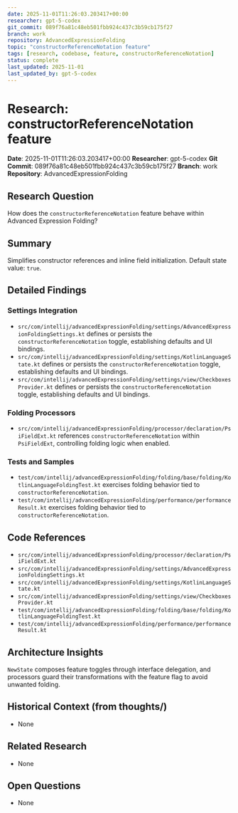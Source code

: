 ```yaml
---
date: 2025-11-01T11:26:03.203417+00:00
researcher: gpt-5-codex
git_commit: 089f76a81c48eb501fbb924c437c3b59cb175f27
branch: work
repository: AdvancedExpressionFolding
topic: "constructorReferenceNotation feature"
tags: [research, codebase, feature, constructorReferenceNotation]
status: complete
last_updated: 2025-11-01
last_updated_by: gpt-5-codex
---
```


# Research: constructorReferenceNotation feature

**Date**: 2025-11-01T11:26:03.203417+00:00
**Researcher**: gpt-5-codex
**Git Commit**: 089f76a81c48eb501fbb924c437c3b59cb175f27
**Branch**: work
**Repository**: AdvancedExpressionFolding

## Research Question
How does the `constructorReferenceNotation` feature behave within Advanced Expression Folding?

## Summary
Simplifies constructor references and inline field initialization. Default state value: `true`.

## Detailed Findings
### Settings Integration
- `src/com/intellij/advancedExpressionFolding/settings/AdvancedExpressionFoldingSettings.kt` defines or persists the `constructorReferenceNotation` toggle, establishing defaults and UI bindings.
- `src/com/intellij/advancedExpressionFolding/settings/KotlinLanguageState.kt` defines or persists the `constructorReferenceNotation` toggle, establishing defaults and UI bindings.
- `src/com/intellij/advancedExpressionFolding/settings/view/CheckboxesProvider.kt` defines or persists the `constructorReferenceNotation` toggle, establishing defaults and UI bindings.

### Folding Processors
- `src/com/intellij/advancedExpressionFolding/processor/declaration/PsiFieldExt.kt` references `constructorReferenceNotation` within `PsiFieldExt`, controlling folding logic when enabled.

### Tests and Samples
- `test/com/intellij/advancedExpressionFolding/folding/base/folding/KotlinLanguageFoldingTest.kt` exercises folding behavior tied to `constructorReferenceNotation`.
- `test/com/intellij/advancedExpressionFolding/performance/performanceResult.kt` exercises folding behavior tied to `constructorReferenceNotation`.

## Code References
- `src/com/intellij/advancedExpressionFolding/processor/declaration/PsiFieldExt.kt`
- `src/com/intellij/advancedExpressionFolding/settings/AdvancedExpressionFoldingSettings.kt`
- `src/com/intellij/advancedExpressionFolding/settings/KotlinLanguageState.kt`
- `src/com/intellij/advancedExpressionFolding/settings/view/CheckboxesProvider.kt`
- `test/com/intellij/advancedExpressionFolding/folding/base/folding/KotlinLanguageFoldingTest.kt`
- `test/com/intellij/advancedExpressionFolding/performance/performanceResult.kt`

## Architecture Insights
`NewState` composes feature toggles through interface delegation, and processors guard their transformations with the feature flag to avoid unwanted folding.

## Historical Context (from thoughts/)
- None

## Related Research
- None

## Open Questions
- None
